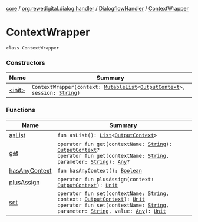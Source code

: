 [core](../../../index.md) / [org.rewedigital.dialog.handler](../../index.md) / [DialogflowHandler](../index.md) / [ContextWrapper](./index.md)

# ContextWrapper

`class ContextWrapper`

### Constructors

| Name | Summary |
|---|---|
| [&lt;init&gt;](-init-.md) | `ContextWrapper(context: `[`MutableList`](https://kotlinlang.org/api/latest/jvm/stdlib/kotlin.collections/-mutable-list/index.html)`<`[`OutputContext`](../../../org.rewedigital.dialog.model.dialogflow/-output-context/index.md)`>, session: `[`String`](https://kotlinlang.org/api/latest/jvm/stdlib/kotlin/-string/index.html)`)` |

### Functions

| Name | Summary |
|---|---|
| [asList](as-list.md) | `fun asList(): `[`List`](https://kotlinlang.org/api/latest/jvm/stdlib/kotlin.collections/-list/index.html)`<`[`OutputContext`](../../../org.rewedigital.dialog.model.dialogflow/-output-context/index.md)`>` |
| [get](get.md) | `operator fun get(contextName: `[`String`](https://kotlinlang.org/api/latest/jvm/stdlib/kotlin/-string/index.html)`): `[`OutputContext`](../../../org.rewedigital.dialog.model.dialogflow/-output-context/index.md)`?`<br>`operator fun get(contextName: `[`String`](https://kotlinlang.org/api/latest/jvm/stdlib/kotlin/-string/index.html)`, parameter: `[`String`](https://kotlinlang.org/api/latest/jvm/stdlib/kotlin/-string/index.html)`): `[`Any`](https://kotlinlang.org/api/latest/jvm/stdlib/kotlin/-any/index.html)`?` |
| [hasAnyContext](has-any-context.md) | `fun hasAnyContext(): `[`Boolean`](https://kotlinlang.org/api/latest/jvm/stdlib/kotlin/-boolean/index.html) |
| [plusAssign](plus-assign.md) | `operator fun plusAssign(context: `[`OutputContext`](../../../org.rewedigital.dialog.model.dialogflow/-output-context/index.md)`): `[`Unit`](https://kotlinlang.org/api/latest/jvm/stdlib/kotlin/-unit/index.html) |
| [set](set.md) | `operator fun set(contextName: `[`String`](https://kotlinlang.org/api/latest/jvm/stdlib/kotlin/-string/index.html)`, context: `[`OutputContext`](../../../org.rewedigital.dialog.model.dialogflow/-output-context/index.md)`): `[`Unit`](https://kotlinlang.org/api/latest/jvm/stdlib/kotlin/-unit/index.html)<br>`operator fun set(contextName: `[`String`](https://kotlinlang.org/api/latest/jvm/stdlib/kotlin/-string/index.html)`, parameter: `[`String`](https://kotlinlang.org/api/latest/jvm/stdlib/kotlin/-string/index.html)`, value: `[`Any`](https://kotlinlang.org/api/latest/jvm/stdlib/kotlin/-any/index.html)`): `[`Unit`](https://kotlinlang.org/api/latest/jvm/stdlib/kotlin/-unit/index.html) |
